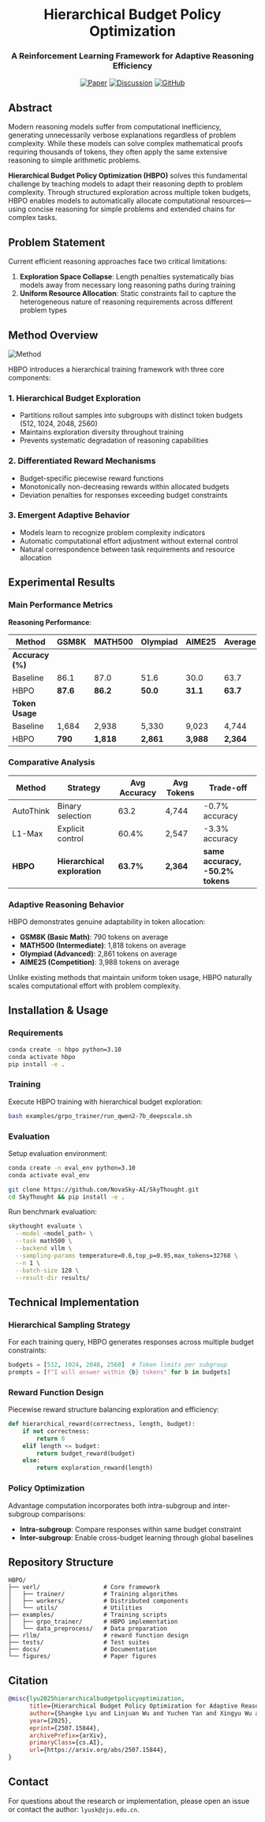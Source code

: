 <div align="center">

<h1>Hierarchical Budget Policy Optimization</h1>

 
<h3>A Reinforcement Learning Framework for Adaptive Reasoning Efficiency</h3>
    
[![Paper](https://img.shields.io/badge/arXiv-2507.15844-b31b1b.svg)](http://arxiv.org/abs/2507.15844)
[![Discussion](https://img.shields.io/badge/alphaXiv-Discussion-blue)](https://www.alphaxiv.org/abs/2507.15844)
[![GitHub](https://img.shields.io/badge/GitHub-Repository-black)](https://github.com/zju-real/HBPO)
</div>

## Abstract

Modern reasoning models suffer from computational inefficiency, generating unnecessarily verbose explanations regardless of problem complexity. While these models can solve complex mathematical proofs requiring thousands of tokens, they often apply the same extensive reasoning to simple arithmetic problems.

**Hierarchical Budget Policy Optimization (HBPO)** solves this fundamental challenge by teaching models to adapt their reasoning depth to problem complexity. Through structured exploration across multiple token budgets, HBPO enables models to automatically allocate computational resources—using concise reasoning for simple problems and extended chains for complex tasks.


## Problem Statement

Current efficient reasoning approaches face two critical limitations:

1. **Exploration Space Collapse**: Length penalties systematically bias models away from necessary long reasoning paths during training
2. **Uniform Resource Allocation**: Static constraints fail to capture the heterogeneous nature of reasoning requirements across different problem types

## Method Overview

![Method](figures/overview.png)

HBPO introduces a hierarchical training framework with three core components:

### 1. Hierarchical Budget Exploration
- Partitions rollout samples into subgroups with distinct token budgets (512, 1024, 2048, 2560)
- Maintains exploration diversity throughout training
- Prevents systematic degradation of reasoning capabilities

### 2. Differentiated Reward Mechanisms  
- Budget-specific piecewise reward functions
- Monotonically non-decreasing rewards within allocated budgets
- Deviation penalties for responses exceeding budget constraints

### 3. Emergent Adaptive Behavior
- Models learn to recognize problem complexity indicators
- Automatic computational effort adjustment without external control
- Natural correspondence between task requirements and resource allocation

## Experimental Results

### Main Performance Metrics

**Reasoning Performance**:

| Method | GSM8K | MATH500 | Olympiad | AIME25 | Average |
|--------|-------|---------|----------|---------|---------|
| **Accuracy (%)** |
| Baseline | 86.1 | 87.0 | 51.6 | 30.0 | 63.7 |
| HBPO | **87.6** | **86.2** | **50.0** | **31.1** | **63.7** |
| **Token Usage** |
| Baseline | 1,684 | 2,938 | 5,330 | 9,023 | 4,744 |
| HBPO | **790** | **1,818** | **2,861** | **3,988** | **2,364** |

### Comparative Analysis

| Method | Strategy | Avg Accuracy | Avg Tokens | Trade-off |
|--------|----------|--------------|------------|-----------|
| AutoThink | Binary selection | 63.2 | 4,744 | -0.7% accuracy |
| L1-Max | Explicit control | 60.4% | 2,547 | -3.3% accuracy |
| **HBPO** | **Hierarchical exploration** | **63.7%** | **2,364** | **same accuracy, -50.2% tokens** |

### Adaptive Reasoning Behavior

HBPO demonstrates genuine adaptability in token allocation:

- **GSM8K (Basic Math)**: 790 tokens on average
- **MATH500 (Intermediate)**: 1,818 tokens on average  
- **Olympiad (Advanced)**: 2,861 tokens on average
- **AIME25 (Competition)**: 3,988 tokens on average

Unlike existing methods that maintain uniform token usage, HBPO naturally scales computational effort with problem complexity.

## Installation & Usage

### Requirements

```bash
conda create -n hbpo python=3.10
conda activate hbpo
pip install -e .
```

### Training

Execute HBPO training with hierarchical budget exploration:

```bash
bash examples/grpo_trainer/run_qwen2-7b_deepscale.sh
```

### Evaluation

Setup evaluation environment:

```bash
conda create -n eval_env python=3.10
conda activate eval_env

git clone https://github.com/NovaSky-AI/SkyThought.git
cd SkyThought && pip install -e .
```

Run benchmark evaluation:

```bash
skythought evaluate \
  --model <model_path> \
  --task math500 \
  --backend vllm \
  --sampling-params temperature=0.6,top_p=0.95,max_tokens=32768 \
  --n 1 \
  --batch-size 128 \
  --result-dir results/
```

## Technical Implementation

### Hierarchical Sampling Strategy

For each training query, HBPO generates responses across multiple budget constraints:

```python
budgets = [512, 1024, 2048, 2560]  # Token limits per subgroup
prompts = [f"I will answer within {b} tokens" for b in budgets]
```

### Reward Function Design

Piecewise reward structure balancing exploration and efficiency:

```python
def hierarchical_reward(correctness, length, budget):
    if not correctness:
        return 0
    elif length <= budget:
        return budget_reward(budget)
    else:
        return exploration_reward(length)
```

### Policy Optimization

Advantage computation incorporates both intra-subgroup and inter-subgroup comparisons:

- **Intra-subgroup**: Compare responses within same budget constraint
- **Inter-subgroup**: Enable cross-budget learning through global baselines

## Repository Structure

```
HBPO/
├── verl/                  # Core framework
│   ├── trainer/           # Training algorithms
│   ├── workers/           # Distributed components  
│   └── utils/             # Utilities
├── examples/              # Training scripts
│   ├── grpo_trainer/      # HBPO implementation
│   └── data_preprocess/   # Data preparation  
├── rllm/                  # reward function design   
├── tests/                 # Test suites
├── docs/                  # Documentation
└── figures/               # Paper figures
```


## Citation

```bibtex
@misc{lyu2025hierarchicalbudgetpolicyoptimization,
      title={Hierarchical Budget Policy Optimization for Adaptive Reasoning}, 
      author={Shangke Lyu and Linjuan Wu and Yuchen Yan and Xingyu Wu and Hao Li and Yongliang Shen and Peisheng Jiang and Weiming Lu and Jun Xiao and Yueting Zhuang},
      year={2025},
      eprint={2507.15844},
      archivePrefix={arXiv},
      primaryClass={cs.AI},
      url={https://arxiv.org/abs/2507.15844}, 
}
```

## Contact

For questions about the research or implementation, please open an issue or contact the author: `lyusk@zju.edu.cn`.
